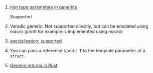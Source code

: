  1. [non type parameters in generics](https://www.google.com/amp/s/amp.reddit.com/r/rust/comments/jy95xq/what_are_const_generics/)
    
    Supported

 2. Varadic generic: Not supported directly, but can be emulated using macro (print! for example is implemented using macro)
 3. [specialisation: supported](https://doc.rust-lang.org/book/ch10-02-traits.html#using-trait-bounds-to-conditionally-implement-methods)
 4. You can pass a reference `&[mut] T` to the template parameter of a `struct`.
 5. [Generic returns in Rust](https://blog.jcoglan.com/2019/04/22/generic-returns-in-rust/)
